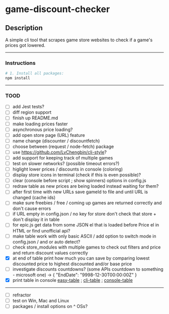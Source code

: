 # game-discount-checker

## Description

A simple cli tool that scrapes game store websites to check if a game's prices got lowered.

---

### Instructions

```bash
# 1. Install all packages:
npm install
```

---

### TOOD

- [ ] add Jest tests?
- [ ] diff region support
- [ ] finish up README.md
- [ ] make loading prices faster
- [ ] asynchronous price loading?
- [ ] add open store page (URL) feature
- [ ] name change (discounter / discountfetch)
- [ ] choose between (request / node-fetch) package
- [ ] use <https://github.com/LvChengbin/cli-style>?
- [ ] add support for keeping track of multiple games
- [ ] test on slower networks? (possible timeout errors?)
- [ ] higlight lower prices / discounts in console (coloring)
- [ ] display store icons in terminal (check if this is even possible)?
- [ ] clear (console before script ; show spinners) options in config.js
- [ ] redraw table as new prices are being loaded instead waiting for them?
- [ ] after first time with new URLs save gameId to file and until URL is changed (cache ids)
- [ ] make sure freebies / free / coming up games are returned correctly and don't cause errors
- [ ] if URL empty in config.json / no key for store don't check that store + don't display it in table
- [ ] for epic.js get data from some JSON el that is loaded before Price el in HTML or find unofficial api?
- [ ] make table work with only basic ASCII / add option to switch mode in config.json / and or auto detect?
- [ ] check store_modules with multiple games to check out filters and price and return discount values correctly
- [X] at end of table print how much you can save by comparing lowest discounted price to highest discounted and/or base price
- [ ] investigate discounts countdowns? (some APIs countdown to something - microsoft one) -> { "EndDate": "9998-12-30T00:00:00Z" }
- [X] print table in console [easy-table](https://www.npmjs.com/package/easy-table) ; [cli-table](https://github.com/Automattic/cli-table) ; [console-table](https://github.com/LvChengbin/console-table)

---

- [ ] refractor
- [ ] test on Win, Mac and Linux
- [ ] packages / install options on ^ OSs?
